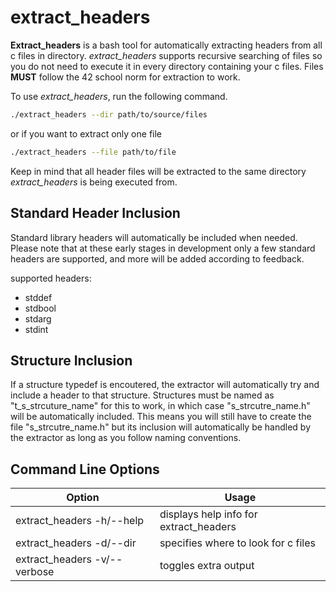 # extract_headers

**Extract_headers** is a bash tool for automatically extracting headers from all c
files in directory. *extract_headers* supports recursive searching of files so
you do not need to execute it in every directory containing your c files. Files
**MUST** follow the 42 school norm for extraction to work. 

To use *extract_headers*, run the following command.
```bash
./extract_headers --dir path/to/source/files
```

or if you want to extract only one file

```bash
./extract_headers --file path/to/file
```

Keep in mind that all header files will be extracted to the same directory
*extract_headers* is being executed from.

## Standard Header Inclusion

Standard library headers will automatically be included when needed. Please note
that at these early stages in development only a few standard headers are
supported, and more will be added according to feedback.

supported headers:

* stddef
* stdbool
* stdarg
* stdint

## Structure Inclusion

If a structure typedef is encoutered, the extractor will automatically try and
include a header to that structure. Structures must be named as
"t_s_strcuture_name" for this to work, in which case "s_strcutre_name.h" will be
automatically included. This means you will still have to create the file 
"s_strcutre_name.h" but its inclusion will automatically be handled by the 
extractor as long as you follow naming conventions.

## Command Line Options

|            Option             |                 Usage                  |
|-------------------------------|----------------------------------------|
| extract_headers -h/--help     | displays help info for extract_headers |
| extract_headers -d/--dir      | specifies where to look for c files    |
| extract_headers -v/--verbose  | toggles extra output                   |
